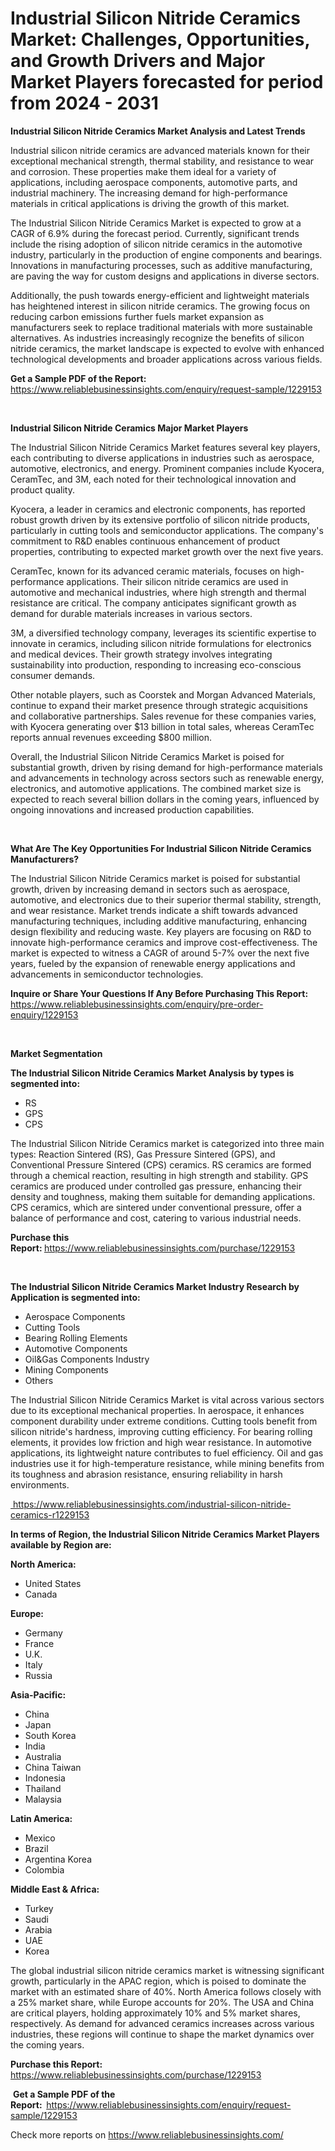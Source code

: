 <p><h1>Industrial Silicon Nitride Ceramics Market: Challenges, Opportunities, and Growth Drivers and Major Market Players forecasted for period from 2024 - 2031</h1></p><p><strong>Industrial Silicon Nitride Ceramics Market Analysis and Latest Trends</strong></p>
<p><p>Industrial silicon nitride ceramics are advanced materials known for their exceptional mechanical strength, thermal stability, and resistance to wear and corrosion. These properties make them ideal for a variety of applications, including aerospace components, automotive parts, and industrial machinery. The increasing demand for high-performance materials in critical applications is driving the growth of this market.</p><p>The Industrial Silicon Nitride Ceramics Market is expected to grow at a CAGR of 6.9% during the forecast period. Currently, significant trends include the rising adoption of silicon nitride ceramics in the automotive industry, particularly in the production of engine components and bearings. Innovations in manufacturing processes, such as additive manufacturing, are paving the way for custom designs and applications in diverse sectors.</p><p>Additionally, the push towards energy-efficient and lightweight materials has heightened interest in silicon nitride ceramics. The growing focus on reducing carbon emissions further fuels market expansion as manufacturers seek to replace traditional materials with more sustainable alternatives. As industries increasingly recognize the benefits of silicon nitride ceramics, the market landscape is expected to evolve with enhanced technological developments and broader applications across various fields.</p></p>
<p><strong>Get a Sample PDF of the Report:&nbsp;</strong> <a href="https://www.reliablebusinessinsights.com/enquiry/request-sample/1229153?utm_campaign=1837&utm_medium=2&utm_source=Github&utm_content=ia&utm_term=29122024&utm_id=industrial-silicon-nitride-ceramics">https://www.reliablebusinessinsights.com/enquiry/request-sample/1229153</a></p>
<p>&nbsp;</p>
<p><strong>Industrial Silicon Nitride Ceramics Major Market Players</strong></p>
<p><p>The Industrial Silicon Nitride Ceramics Market features several key players, each contributing to diverse applications in industries such as aerospace, automotive, electronics, and energy. Prominent companies include Kyocera, CeramTec, and 3M, each noted for their technological innovation and product quality.</p><p>Kyocera, a leader in ceramics and electronic components, has reported robust growth driven by its extensive portfolio of silicon nitride products, particularly in cutting tools and semiconductor applications. The company's commitment to R&D enables continuous enhancement of product properties, contributing to expected market growth over the next five years.</p><p>CeramTec, known for its advanced ceramic materials, focuses on high-performance applications. Their silicon nitride ceramics are used in automotive and mechanical industries, where high strength and thermal resistance are critical. The company anticipates significant growth as demand for durable materials increases in various sectors.</p><p>3M, a diversified technology company, leverages its scientific expertise to innovate in ceramics, including silicon nitride formulations for electronics and medical devices. Their growth strategy involves integrating sustainability into production, responding to increasing eco-conscious consumer demands.</p><p>Other notable players, such as Coorstek and Morgan Advanced Materials, continue to expand their market presence through strategic acquisitions and collaborative partnerships. Sales revenue for these companies varies, with Kyocera generating over $13 billion in total sales, whereas CeramTec reports annual revenues exceeding $800 million.</p><p>Overall, the Industrial Silicon Nitride Ceramics Market is poised for substantial growth, driven by rising demand for high-performance materials and advancements in technology across sectors such as renewable energy, electronics, and automotive applications. The combined market size is expected to reach several billion dollars in the coming years, influenced by ongoing innovations and increased production capabilities.</p></p>
<p>&nbsp;</p>
<p><strong>What Are The Key Opportunities For Industrial Silicon Nitride Ceramics Manufacturers?</strong></p>
<p><p>The Industrial Silicon Nitride Ceramics market is poised for substantial growth, driven by increasing demand in sectors such as aerospace, automotive, and electronics due to their superior thermal stability, strength, and wear resistance. Market trends indicate a shift towards advanced manufacturing techniques, including additive manufacturing, enhancing design flexibility and reducing waste. Key players are focusing on R&D to innovate high-performance ceramics and improve cost-effectiveness. The market is expected to witness a CAGR of around 5-7% over the next five years, fueled by the expansion of renewable energy applications and advancements in semiconductor technologies.</p></p>
<p><strong>Inquire or Share Your Questions If Any Before Purchasing This Report:</strong> <a href="https://www.reliablebusinessinsights.com/enquiry/pre-order-enquiry/1229153?utm_campaign=1837&utm_medium=2&utm_source=Github&utm_content=ia&utm_term=29122024&utm_id=industrial-silicon-nitride-ceramics">https://www.reliablebusinessinsights.com/enquiry/pre-order-enquiry/1229153</a></p>
<p>&nbsp;</p>
<p><strong>Market Segmentation</strong></p>
<p><strong>The Industrial Silicon Nitride Ceramics Market Analysis by types is segmented into:</strong></p>
<p><ul><li>RS</li><li>GPS</li><li>CPS</li></ul></p>
<p><p>The Industrial Silicon Nitride Ceramics market is categorized into three main types: Reaction Sintered (RS), Gas Pressure Sintered (GPS), and Conventional Pressure Sintered (CPS) ceramics. RS ceramics are formed through a chemical reaction, resulting in high strength and stability. GPS ceramics are produced under controlled gas pressure, enhancing their density and toughness, making them suitable for demanding applications. CPS ceramics, which are sintered under conventional pressure, offer a balance of performance and cost, catering to various industrial needs.</p></p>
<p><strong>Purchase this Report:&nbsp;</strong><a href="https://www.reliablebusinessinsights.com/purchase/1229153?utm_campaign=1837&utm_medium=2&utm_source=Github&utm_content=ia&utm_term=29122024&utm_id=industrial-silicon-nitride-ceramics">https://www.reliablebusinessinsights.com/purchase/1229153</a></p>
<p>&nbsp;</p>
<p><strong>The Industrial Silicon Nitride Ceramics Market Industry Research by Application is segmented into:</strong></p>
<p><ul><li>Aerospace Components</li><li>Cutting Tools</li><li>Bearing Rolling Elements</li><li>Automotive Components</li><li>Oil&Gas Components Industry</li><li>Mining Components</li><li>Others</li></ul></p>
<p><p>The Industrial Silicon Nitride Ceramics Market is vital across various sectors due to its exceptional mechanical properties. In aerospace, it enhances component durability under extreme conditions. Cutting tools benefit from silicon nitride's hardness, improving cutting efficiency. For bearing rolling elements, it provides low friction and high wear resistance. In automotive applications, its lightweight nature contributes to fuel efficiency. Oil and gas industries use it for high-temperature resistance, while mining benefits from its toughness and abrasion resistance, ensuring reliability in harsh environments.</p></p>
<p><a href="https://www.reliablebusinessinsights.com/industrial-silicon-nitride-ceramics-r1229153?utm_campaign=1837&utm_medium=2&utm_source=Github&utm_content=ia&utm_term=29122024&utm_id=industrial-silicon-nitride-ceramics">&nbsp;https://www.reliablebusinessinsights.com/industrial-silicon-nitride-ceramics-r1229153</a></p>
<p><strong>In terms of Region, the Industrial Silicon Nitride Ceramics Market Players available by Region are:</strong></p>
<p>
    <p> <strong> North America: </strong>
        <ul>
            <li>United States</li>
            <li>Canada</li>
        </ul>
        </p> 
    <p> <strong> Europe: </strong>
        <ul>
            <li>Germany</li>
            <li>France</li>
            <li>U.K.</li>
            <li>Italy</li>
            <li>Russia</li>
        </ul>
        </p> 
    <p> <strong> Asia-Pacific: </strong>
        <ul>
            <li>China</li>
            <li>Japan</li>
            <li>South Korea</li>
            <li>India</li>
            <li>Australia</li>
            <li>China Taiwan</li>
            <li>Indonesia</li>
            <li>Thailand</li>
            <li>Malaysia</li>
        </ul>
        </p> 
    <p> <strong> Latin America: </strong>
        <ul>
            <li>Mexico</li>
            <li>Brazil</li>
            <li>Argentina Korea</li>
            <li>Colombia</li>
        </ul>
        </p> 
    <p> <strong> Middle East & Africa: </strong>
        <ul>
            <li>Turkey</li>
            <li>Saudi</li>
            <li>Arabia</li>
            <li>UAE</li>
            <li>Korea</li>
        </ul>
    </p>
    </p>
<p><p>The global industrial silicon nitride ceramics market is witnessing significant growth, particularly in the APAC region, which is poised to dominate the market with an estimated share of 40%. North America follows closely with a 25% market share, while Europe accounts for 20%. The USA and China are critical players, holding approximately 10% and 5% market shares, respectively. As demand for advanced ceramics increases across various industries, these regions will continue to shape the market dynamics over the coming years.</p></p>
<p><strong>Purchase this Report: </strong><a href="https://www.reliablebusinessinsights.com/purchase/1229153?utm_campaign=1837&utm_medium=2&utm_source=Github&utm_content=ia&utm_term=29122024&utm_id=industrial-silicon-nitride-ceramics">https://www.reliablebusinessinsights.com/purchase/1229153</a></p>
<p>&nbsp;<strong>Get a Sample PDF of the Report:&nbsp;&nbsp;</strong><a href="https://www.reliablebusinessinsights.com/enquiry/request-sample/1229153?utm_campaign=1837&utm_medium=2&utm_source=Github&utm_content=ia&utm_term=29122024&utm_id=industrial-silicon-nitride-ceramics">https://www.reliablebusinessinsights.com/enquiry/request-sample/1229153</a></p>
<p><strong></strong></p>
<p>Check more reports on <a href="https://www.reliablebusinessinsights.com/?utm_campaign=1837&utm_medium=2&utm_source=Github&utm_content=ia&utm_term=29122024&utm_id=industrial-silicon-nitride-ceramics">https://www.reliablebusinessinsights.com/</a></p>
